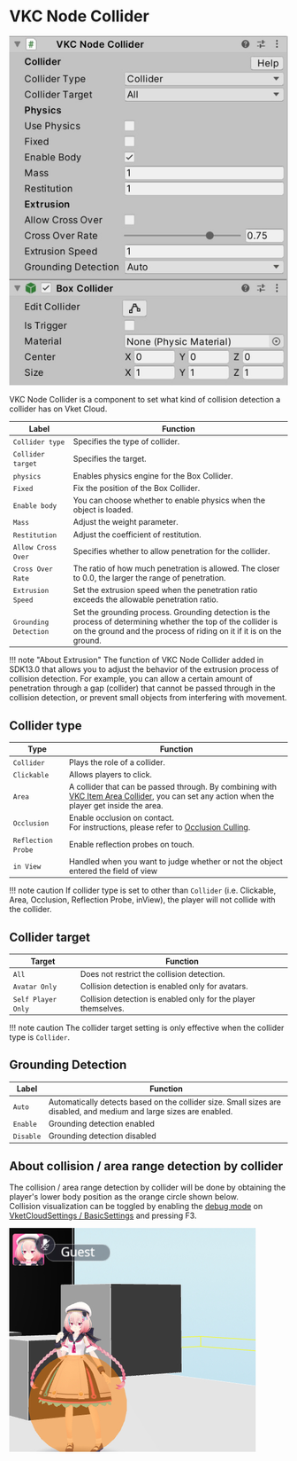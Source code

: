 # VKC Node Collider

![VKCNodeCollider_1](img/VKCNodeCollider_1.jpg)

VKC Node Collider is a component to set what kind of collision detection a collider has on Vket Cloud.

| Label | Function |
| ---- | ---- |
| `Collider type` | Specifies the type of collider. |
| `Collider target` | Specifies the target. |
| `physics` | Enables physics engine for the Box Collider. |
| `Fixed` | Fix the position of the Box Collider. |
| `Enable body` | You can choose whether to enable physics when the object is loaded. |
| `Mass` | Adjust the weight parameter. |
| `Restitution` | Adjust the coefficient of restitution. |
| `Allow Cross Over` | Specifies whether to allow penetration for the collider. |
| `Cross Over Rate` | The ratio of how much penetration is allowed. The closer to 0.0, the larger the range of penetration. |
| `Extrusion Speed` | Set the extrusion speed when the penetration ratio exceeds the allowable penetration ratio. |
| `Grounding Detection` | Set the grounding process. Grounding detection is the process of determining whether the top of the collider is on the ground and the process of riding on it if it is on the ground. |

!!! note "About Extrusion"
    The function of VKC Node Collider added in SDK13.0 that allows you to adjust the behavior of the extrusion process of collision detection.
    For example, you can allow a certain amount of penetration through a gap (collider) that cannot be passed through in the collision detection, or prevent small objects from interfering with movement.

## Collider type

| Type | Function |
| ---- | ---- |
| `Collider` | Plays the role of a collider. |
| `Clickable` | Allows players to click. |
| `Area` | A collider that can be passed through. By combining with [VKC Item Area Collider](./VKCItemAreaCollider.md), you can set any action when the player get inside the area. |
| `Occlusion` | Enable occlusion on contact. <br> For instructions, please refer to [Occlusion Culling](../WorldOptimization/OcclusionCulling.md).  |
| `Reflection Probe` | Enable reflection probes on touch. |
| `in View` | Handled when you want to judge whether or not the object entered the field of view |

!!! note caution
    If collider type is set to other than `Collider` (i.e. Clickable, Area, Occlusion, Reflection Probe, inView), the player will not collide with the collider.

## Collider target

| Target | Function |
| ---- | ---- |
| `All` | Does not restrict the collision detection. |
| `Avatar Only` | Collision detection is enabled only for avatars. |
| `Self Player Only` | Collision detection is enabled only for the player themselves. |

!!! note caution
    The collider target setting is only effective when the collider type is `Collider`.
    
## Grounding Detection

| Label | Function |
| ---- | ---- |
| `Auto` | Automatically detects based on the collider size. Small sizes are disabled, and medium and large sizes are enabled. |
| `Enable` | Grounding detection enabled |
| `Disable` | Grounding detection disabled |

## About collision / area range detection by collider

The collision / area range detection by collider will be done by obtaining the player's lower body position as the orange circle shown below.<br>
Collision visualization can be toggled by enabling the [debug mode](../WorldEditingTips/DebugMode.md#f3-display-collision) on [VketCloudSettings / BasicSettings](../VketCloudSettings/BasicSettings.md) and pressing F3.

![HEOCollider_2](img/HEOCollider_2.jpg)
